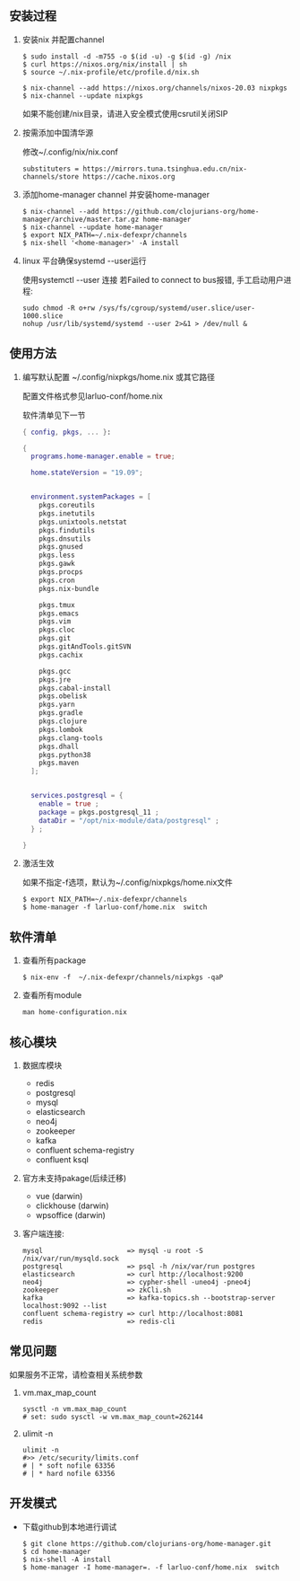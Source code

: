 安装过程
------------


1.  安装nix 并配置channel

    ```console
    $ sudo install -d -m755 -o $(id -u) -g $(id -g) /nix
    $ curl https://nixos.org/nix/install | sh
    $ source ~/.nix-profile/etc/profile.d/nix.sh

    $ nix-channel --add https://nixos.org/channels/nixos-20.03 nixpkgs
    $ nix-channel --update nixpkgs

    ```
    如果不能创建/nix目录，请进入安全模式使用csrutil关闭SIP
    
2.  按需添加中国清华源

    修改~/.config/nix/nix.conf
    ```console
    substituters = https://mirrors.tuna.tsinghua.edu.cn/nix-channels/store https://cache.nixos.org
    ```

3.  添加home-manager channel 并安装home-manager

    ```console
    $ nix-channel --add https://github.com/clojurians-org/home-manager/archive/master.tar.gz home-manager
    $ nix-channel --update home-manager
    $ export NIX_PATH=~/.nix-defexpr/channels
    $ nix-shell '<home-manager>' -A install

    ```

4.  linux 平台确保systemd --user运行

    使用systemctl --user 连接
    若Failed to connect to bus报错, 手工启动用户进程:
    ```console
    sudo chmod -R o+rw /sys/fs/cgroup/systemd/user.slice/user-1000.slice
    nohup /usr/lib/systemd/systemd --user 2>&1 > /dev/null &
    ```

使用方法
-------
 
1.  编写默认配置 ~/.config/nixpkgs/home.nix 或其它路径

    配置文件格式参见larluo-conf/home.nix

    软件清单见下一节

      ```nix
      { config, pkgs, ... }:

      {
        programs.home-manager.enable = true;

        home.stateVersion = "19.09";


        environment.systemPackages = [
          pkgs.coreutils
          pkgs.inetutils
          pkgs.unixtools.netstat
          pkgs.findutils
          pkgs.dnsutils
          pkgs.gnused
          pkgs.less
          pkgs.gawk
          pkgs.procps
          pkgs.cron
          pkgs.nix-bundle

          pkgs.tmux
          pkgs.emacs
          pkgs.vim
          pkgs.cloc
          pkgs.git
          pkgs.gitAndTools.gitSVN
          pkgs.cachix

          pkgs.gcc
          pkgs.jre
          pkgs.cabal-install
          pkgs.obelisk
          pkgs.yarn
          pkgs.gradle
          pkgs.clojure
          pkgs.lombok
          pkgs.clang-tools
          pkgs.dhall
          pkgs.python38
          pkgs.maven
        ];


        services.postgresql = { 
          enable = true ; 
          package = pkgs.postgresql_11 ;
          dataDir = "/opt/nix-module/data/postgresql" ;
        } ;

      }

      ```


2.  激活生效

    如果不指定-f选项，默认为~/.config/nixpkgs/home.nix文件
    ```console
    $ export NIX_PATH=~/.nix-defexpr/channels
    $ home-manager -f larluo-conf/home.nix  switch
    ```
    
软件清单
----------

1. 查看所有package
    ```console
    $ nix-env -f  ~/.nix-defexpr/channels/nixpkgs -qaP
    ```

2. 查看所有module
    ```console
    man home-configuration.nix
    ```

核心模块
----------

1. 数据库模块
    - redis
    - postgresql
    - mysql
    - elasticsearch
    - neo4j
    - zookeeper
    - kafka
    - confluent schema-registry
    - confluent ksql

2. 官方未支持pakage(后续迁移)
    - vue (darwin)
    - clickhouse (darwin)
    - wpsoffice (darwin)

3. 客户端连接:
    ```console
    mysql                     => mysql -u root -S /nix/var/run/mysqld.sock
    postgresql                => psql -h /nix/var/run postgres
    elasticsearch             => curl http://localhost:9200
    neo4j                     => cypher-shell -uneo4j -pneo4j
    zookeeper                 => zkCli.sh
    kafka                     => kafka-topics.sh --bootstrap-server localhost:9092 --list
    confluent schema-registry => curl http://localhost:8081
    redis                     => redis-cli
    ```

常见问题
--------

如果服务不正常，请检查相关系统参数

1. vm.max_map_count
    ```console
    sysctl -n vm.max_map_count
    # set: sudo sysctl -w vm.max_map_count=262144
    ```

2. ulimit -n 
    ```console
    ulimit -n
    #>> /etc/security/limits.conf
    # | * soft nofile 63356
    # | * hard nofile 63356
    ```

开发模式
--------

- 下载github到本地进行调试
    ```console
    $ git clone https://github.com/clojurians-org/home-manager.git
    $ cd home-manager
    $ nix-shell -A install
    $ home-manager -I home-manager=. -f larluo-conf/home.nix  switch
    ```
